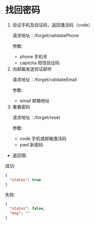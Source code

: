 # 找回密码

<ol>
<li>验证手机及验证码，返回激活码（code）

请求地址：/forget/validatePhone

参数:

* phone 手机号
* captcha 短信验证码

</li>
<li>向邮箱发送验证邮件

请求地址：/forget/validateEmail

参数:

* email 邮箱地址

</li>
<li>重置密码

请求地址：/forget/reset

参数:

* code 手机或邮箱激活码
* pwd 新密码

</li>
</ol>

* 返回值:

成功:
```json
{
  "status": true
}
```

失败:
```json
{
  "status": false,
  "msg": ""
}
```
